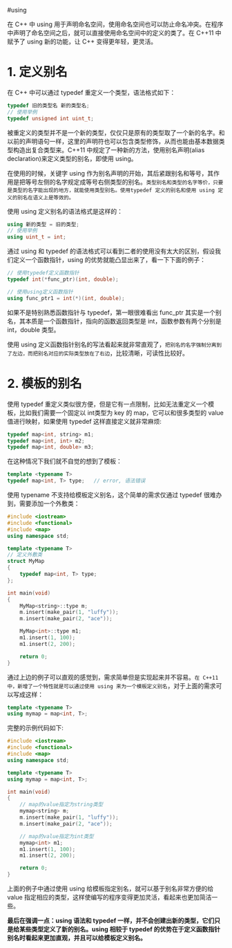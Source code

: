 #using

在 C++ 中 using 用于声明命名空间，使用命名空间也可以防止命名冲突。在程序中声明了命名空间之后，就可以直接使用命名空间中的定义的类了。在 C++11 中赋予了 using 新的功能，让 C++ 变得更年轻，更灵活。



# 1. 定义别名



在 C++ 中可以通过 typedef 重定义一个类型，语法格式如下：

```c++
typedef 旧的类型名 新的类型名;
// 使用举例
typedef unsigned int uint_t;
```

被重定义的类型并不是一个新的类型，仅仅只是原有的类型取了一个新的名字。和以前的声明语句一样，这里的声明符也可以包含类型修饰，从而也能由基本数据类型构造出复合类型来。C++11 中规定了一种新的方法，使用别名声明(alias declaration)来定义类型的别名，即使用 using。

在使用的时候，关键字 using 作为别名声明的开始，其后紧跟别名和等号，其作用是把等号左侧的名字规定成等号右侧类型的别名。`类型别名和类型的名字等价，只要是类型的名字能出现的地方，就能使用类型别名。使用typedef 定义的别名和使用 using 定义的别名在语义上是等效的。`

使用 using 定义别名的语法格式是这样的：

```c++
using 新的类型 = 旧的类型;
// 使用举例
using uint_t = int;
```

通过 using 和 typedef 的语法格式可以看到二者的使用没有太大的区别，假设我们定义一个函数指针，using 的优势就能凸显出来了，看一下下面的例子：

```c++
// 使用typedef定义函数指针
typedef int(*func_ptr)(int, double);

// 使用using定义函数指针
using func_ptr1 = int(*)(int, double);
```

如果不是特别熟悉函数指针与 typedef，第一眼很难看出 func_ptr 其实是一个别名，其本质是一个函数指针，指向的函数返回类型是 int，函数参数有两个分别是 int，double 类型。

使用 using 定义函数指针别名的写法看起来就非常直观了，`把别名的名字强制分离到了左边，而把别名对应的实际类型放在了右边`，比较清晰，可读性比较好。



# 2. 模板的别名



使用 typedef 重定义类似很方便，但是它有一点限制，比如无法重定义一个模板，比如我们需要一个固定以 int类型为 key 的 map，它可以和很多类型的 value 值进行映射，如果使用 typedef 这样直接定义就非常麻烦:

```c++
typedef map<int, string> m1;
typedef map<int, int> m2;
typedef map<int, double> m3;
```

在这种情况下我们就不自觉的想到了模板：

```c++
template <typename T>
typedef map<int, T> type;	// error, 语法错误
```

使用 typename 不支持给模板定义别名，这个简单的需求仅通过 typedef 很难办到，需要添加一个外敷类：

```c++
#include <iostream>
#include <functional>
#include <map>
using namespace std;

template <typename T>
// 定义外敷类
struct MyMap
{
    typedef map<int, T> type;
};

int main(void)
{
    MyMap<string>::type m;
    m.insert(make_pair(1, "luffy"));
    m.insert(make_pair(2, "ace"));

    MyMap<int>::type m1;
    m1.insert(1, 100);
    m1.insert(2, 200);

    return 0;
}
```

通过上边的例子可以直观的感觉到，需求简单但是实现起来并不容易。`在 C++11 中，新增了一个特性就是可以通过使用 using 来为一个模板定义别名`，对于上面的需求可以写成这样：

```c++
template <typename T>
using mymap = map<int, T>;
```

完整的示例代码如下:

```c++
#include <iostream>
#include <functional>
#include <map>
using namespace std;

template <typename T>
using mymap = map<int, T>;

int main(void)
{
    // map的value指定为string类型
    mymap<string> m;
    m.insert(make_pair(1, "luffy"));
    m.insert(make_pair(2, "ace"));

    // map的value指定为int类型
    mymap<int> m1;
    m1.insert(1, 100);
    m1.insert(2, 200);

    return 0;
}
```

上面的例子中通过使用 using 给模板指定别名，就可以基于别名非常方便的给 value 指定相应的类型，这样使编写的程序变得更加灵活，看起来也更加简洁一些。

**最后在强调一点：using 语法和 typedef 一样，并不会创建出新的类型，它们只是给某些类型定义了新的别名。using 相较于 typedef 的优势在于定义函数指针别名时看起来更加直观，并且可以给模板定义别名。**